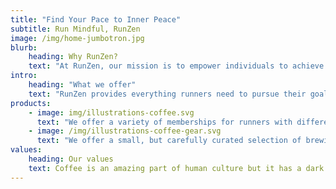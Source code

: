 ```yaml
---
title: "Find Your Pace to Inner Peace"
subtitle: Run Mindful, RunZen
image: /img/home-jumbotron.jpg
blurb:
    heading: Why RunZen?
    text: "At RunZen, our mission is to empower individuals to achieve balance and well-being through the transformative power of running, mindfulness, and holistic health practices. We believe that physical endurance, mental clarity, and spiritual growth are deeply interconnected, and our goal is to guide runners on a journey of total wellness. Through mindful running, yoga, meditation, nutrition, and spiritual exploration, we help our community nurture both body and mind, fostering a deeper connection to themselves and the world around them. RunZen is more than a run—it's a path to holistic vitality, inner peace, and sustainable health."
intro:
    heading: "What we offer"
    text: "RunZen provides everything runners need to pursue their goals. From the novice to the veteran, we are here to support runners of all levels with expert advice, training programs, injury prevention and rehabilitation, equipment, and most importantly a community for inspiration and motivation to help them on their running journey."
products:
    - image: img/illustrations-coffee.svg
      text: "We offer a variety of memberships for runners with different experience levels. Each membership includes a running gait analysis, a customized running program, gym access, expert coaching advice, and two weekly group runs to work on speed, form, and endurance. Private coaching and physical therapy are also available. In addition, we facilitate morning group run and sun salutation yoga three days a week and weekly core strengthening classes at no additional cost to members and non members."
    - image: /img/illustrations-coffee-gear.svg
      text: "We offer a small, but carefully curated selection of brewing gear and tools for every taste and experience level. No matter if you roast your own beans or just bought your first french press, you’ll find a gadget to fall in love with in our shop."
values:
    heading: Our values
    text: Coffee is an amazing part of human culture but it has a dark side too – one of colonialism and mindless abuse of natural resources and human lives. We want to turn this around and return the coffee trade to the drink’s exhilarating, empowering and unifying nature.
---
```


